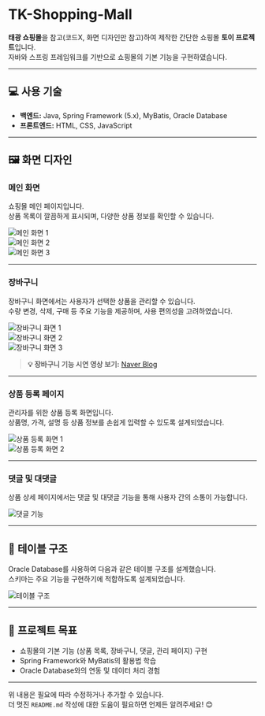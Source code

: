 
# TK-Shopping-Mall

**태광 쇼핑몰**을 참고(코드X, 화면 디자인만 참고)하여 제작한 간단한 쇼핑몰 **토이 프로젝트**입니다.  
자바와 스프링 프레임워크를 기반으로 쇼핑몰의 기본 기능을 구현하였습니다.

---

## 💻 사용 기술

- **백엔드:** Java, Spring Framework (5.x), MyBatis, Oracle Database
- **프론트엔드:** HTML, CSS, JavaScript

---

## 🖼️ 화면 디자인

### 메인 화면

쇼핑몰 메인 페이지입니다.  
상품 목록이 깔끔하게 표시되며, 다양한 상품 정보를 확인할 수 있습니다.

![메인 화면 1](https://github.com/user-attachments/assets/5f2fd235-0016-47cd-ab6c-ee580d9f9930)  
![메인 화면 2](https://github.com/user-attachments/assets/93994e69-6fd8-4ea3-bc10-bebf3081e09b)  
![메인 화면 3](https://github.com/user-attachments/assets/08295e74-1194-434c-b930-0df7c2842724)

---

### 장바구니

장바구니 화면에서는 사용자가 선택한 상품을 관리할 수 있습니다.  
수량 변경, 삭제, 구매 등 주요 기능을 제공하며, 사용 편의성을 고려하였습니다.

![장바구니 화면 1](https://github.com/user-attachments/assets/ef44c898-29e8-48a6-9cc5-fd5d74cfde9f)  
![장바구니 화면 2](https://github.com/user-attachments/assets/1aee73bc-dfec-4bb3-929e-d1024fcdc360)  
![장바구니 화면 3](https://github.com/user-attachments/assets/22a5bfc0-065e-4e6a-8418-fab9c4dffa4b)

> **💡 장바구니 기능 시연 영상 보기:** [Naver Blog](https://blog.naver.com/kuma9009/223197805185)

---

### 상품 등록 페이지

관리자를 위한 상품 등록 화면입니다.  
상품명, 가격, 설명 등 상품 정보를 손쉽게 입력할 수 있도록 설계되었습니다.

![상품 등록 화면 1](https://github.com/user-attachments/assets/44957c57-5385-4ff4-b2c2-b05d225daa02)  
![상품 등록 화면 2](https://github.com/user-attachments/assets/9cea2cb2-a9d6-454c-bb5a-879e82a8560c)

---

### 댓글 및 대댓글

상품 상세 페이지에서는 댓글 및 대댓글 기능을 통해 사용자 간의 소통이 가능합니다.

![댓글 기능](https://github.com/user-attachments/assets/e7a9b22f-069f-4a59-9466-9808748f89ca)

---

## 📂 테이블 구조

Oracle Database를 사용하여 다음과 같은 테이블 구조를 설계했습니다.  
스키마는 주요 기능을 구현하기에 적합하도록 설계되었습니다.

![테이블 구조](https://github.com/user-attachments/assets/113bc941-bf12-4f2d-b7a6-4850a13e954a)

---

## 🌟 프로젝트 목표

- 쇼핑몰의 기본 기능 (상품 목록, 장바구니, 댓글, 관리 페이지) 구현
- Spring Framework와 MyBatis의 활용법 학습
- Oracle Database와의 연동 및 데이터 처리 경험

---

위 내용은 필요에 따라 수정하거나 추가할 수 있습니다.  
더 멋진 `README.md` 작성에 대한 도움이 필요하면 언제든 알려주세요! 😊
